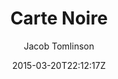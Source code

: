 ---
title: "Carte Noire"
github: https://github.com/jacobtomlinson/carte-noire
demo: http://carte-noire.jacobtomlinson.co.uk/
author: Jacob Tomlinson
draft: true
ssg:
  - Jekyll
cms:
  - No Cms
date: 2015-03-20T22:12:17Z
github_branch: gh-pages
---
